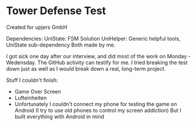 # Tower Defense Test
Created for upjers GmbH

Dependencies:
UniState: FSM Solution
UniHelper: Generic helpful tools, UniState sub-dependency
Both made by me.

I got sick one day after our interview, and did most of the work on Monday - Wedensday. The GitHub activity can testify for me.
I tried breaking the test down just as well as I would break down a real, long-term project.

Stuff I couldn't finish:
- Game Over Screen
- Lufteinheiten
- Unfortunately I couldn't connect my phone for testing the game on Android (I try to use old phones to control my screen addiction)
  But I built everything with Android in mind

